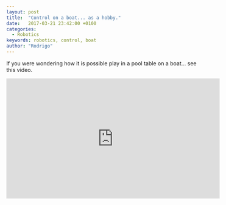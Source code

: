 ```yaml
---
layout: post
title:  "Control on a boat... as a hobby."
date:   2017-03-21 23:42:00 +0100
categories:
  - Robotics
keywords: robotics, control, boat
author: "Rodrigo"
---
```


If you were wondering how it is possible play in a pool table on a boat... see this video.

<iframe width="560" height="315" src="https://www.youtube.com/embed/N-aE5oszXyQ" frameborder="0" allowfullscreen></iframe>
